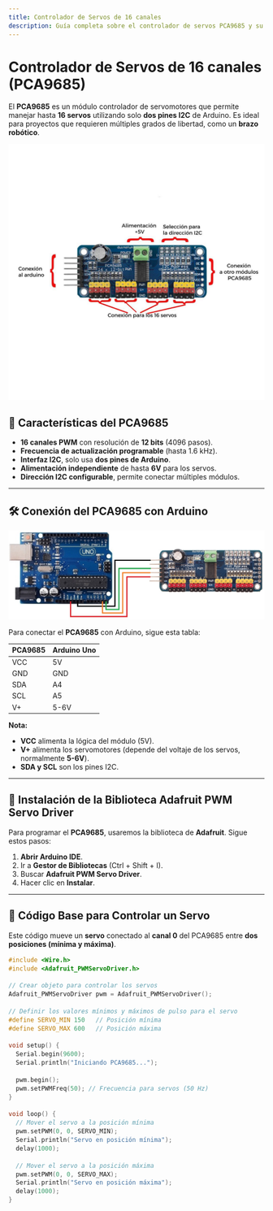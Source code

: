 ```yaml
---
title: Controlador de Servos de 16 canales
description: Guía completa sobre el controlador de servos PCA9685 y su integración con Arduino.
---
```


# Controlador de Servos de 16 canales (PCA9685)

El **PCA9685** es un módulo controlador de servomotores que permite manejar hasta **16 servos** utilizando solo **dos pines I2C** de Arduino. Es ideal para proyectos que requieren múltiples grados de libertad, como un **brazo robótico**.

![Brazo Robótico](/public/partes%20de%20controlador.jpg)


## 🔹 Características del PCA9685
- **16 canales PWM** con resolución de **12 bits** (4096 pasos).
- **Frecuencia de actualización programable** (hasta 1.6 kHz).
- **Interfaz I2C**, solo usa **dos pines de Arduino**.
- **Alimentación independiente** de hasta **6V** para los servos.
- **Dirección I2C configurable**, permite conectar múltiples módulos.

---

## 🛠️ Conexión del PCA9685 con Arduino


![Brazo Robótico](/public/conexcion-arduino.jpg)

Para conectar el **PCA9685** con Arduino, sigue esta tabla:

| PCA9685 | Arduino Uno |
|---------|------------|
| VCC     | 5V         |
| GND     | GND        |
| SDA     | A4         |
| SCL     | A5         |
| V+      | 5-6V       |

**Nota:**  
- **VCC** alimenta la lógica del módulo (5V).  
- **V+** alimenta los servomotores (depende del voltaje de los servos, normalmente **5-6V**).  
- **SDA y SCL** son los pines I2C.

---

## 🔹 Instalación de la Biblioteca Adafruit PWM Servo Driver

Para programar el **PCA9685**, usaremos la biblioteca de **Adafruit**. Sigue estos pasos:

1. **Abrir Arduino IDE**.
2. Ir a **Gestor de Bibliotecas** (Ctrl + Shift + I).
3. Buscar **Adafruit PWM Servo Driver**.
4. Hacer clic en **Instalar**.

---

## 🔹 Código Base para Controlar un Servo

Este código mueve un **servo** conectado al **canal 0** del PCA9685 entre **dos posiciones (mínima y máxima)**.

```cpp
#include <Wire.h>
#include <Adafruit_PWMServoDriver.h>

// Crear objeto para controlar los servos
Adafruit_PWMServoDriver pwm = Adafruit_PWMServoDriver();

// Definir los valores mínimos y máximos de pulso para el servo
#define SERVO_MIN 150   // Posición mínima
#define SERVO_MAX 600   // Posición máxima

void setup() {
  Serial.begin(9600);
  Serial.println("Iniciando PCA9685...");

  pwm.begin();
  pwm.setPWMFreq(50); // Frecuencia para servos (50 Hz)
}

void loop() {
  // Mover el servo a la posición mínima
  pwm.setPWM(0, 0, SERVO_MIN);
  Serial.println("Servo en posición mínima");
  delay(1000);

  // Mover el servo a la posición máxima
  pwm.setPWM(0, 0, SERVO_MAX);
  Serial.println("Servo en posición máxima");
  delay(1000);
}
